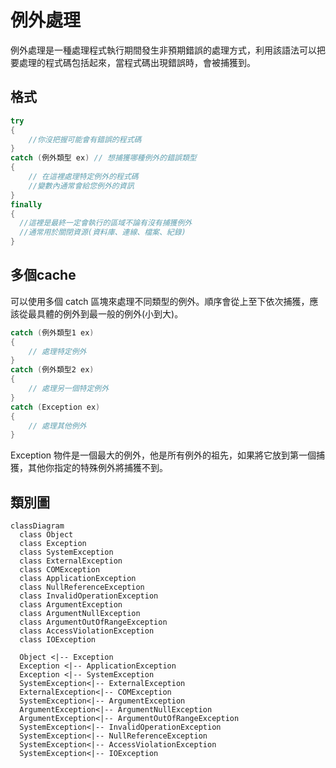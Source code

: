 例外處理
===

例外處理是一種處理程式執行期間發生非預期錯誤的處理方式，利用該語法可以把要處理的程式碼包括起來，當程式碼出現錯誤時，會被捕獲到。

格式
---

```C#
try
{
    //你沒把握可能會有錯誤的程式碼
}
catch (例外類型 ex) // 想捕獲哪種例外的錯誤類型
{
    // 在這裡處理特定例外的程式碼
    //變數內通常會給您例外的資訊    
}
finally
{
  //這裡是最終一定會執行的區域不論有沒有捕獲例外
  //通常用於關閉資源(資料庫、連線、檔案、紀錄)
}
```

多個cache
---

可以使用多個 catch 區塊來處理不同類型的例外。順序會從上至下依次捕獲，應該從最具體的例外到最一般的例外(小到大)。

```C#
catch (例外類型1 ex)
{
    // 處理特定例外
}
catch (例外類型2 ex)
{
    // 處理另一個特定例外
}
catch (Exception ex)
{
    // 處理其他例外
}
```

Exception 物件是一個最大的例外，他是所有例外的祖先，如果將它放到第一個捕獲，其他你指定的特殊例外將捕獲不到。

類別圖
---

```mermaid
classDiagram
  class Object
  class Exception
  class SystemException
  class ExternalException
  class COMException
  class ApplicationException
  class NullReferenceException
  class InvalidOperationException
  class ArgumentException
  class ArgumentNullException
  class ArgumentOutOfRangeException
  class AccessViolationException
  class IOException

  Object <|-- Exception
  Exception <|-- ApplicationException
  Exception <|-- SystemException
  SystemException<|-- ExternalException
  ExternalException<|-- COMException
  SystemException<|-- ArgumentException
  ArgumentException<|-- ArgumentNullException
  ArgumentException<|-- ArgumentOutOfRangeException
  SystemException<|-- InvalidOperationException
  SystemException<|-- NullReferenceException
  SystemException<|-- AccessViolationException
  SystemException<|-- IOException

```
